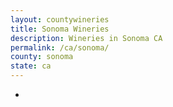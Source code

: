 ```yaml
---
layout: countywineries
title: Sonoma Wineries
description: Wineries in Sonoma CA
permalink: /ca/sonoma/
county: sonoma
state: ca
---
```

-
